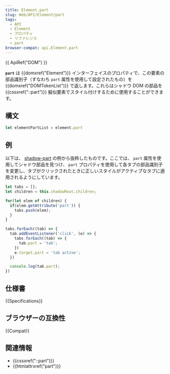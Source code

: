 ```yaml
---
title: Element.part
slug: Web/API/Element/part
tags:
  - API
  - Element
  - プロパティ
  - リファレンス
  - part
browser-compat: api.Element.part
---
```

{{ ApiRef("DOM") }}

**`part`** は {{domxref("Element")}} インターフェイスのプロパティで、この要素の部品識別子（すなわち `part` 属性を使用して設定されたもの）を {{domxref("DOMTokenList")}} で返します。これらはシャドウ DOM の部品を {{cssxref("::part")}} 擬似要素でスタイル付けするために使用することができます。

## 構文

```js
let elementPartList = element.part
```

## 例

以下は、 [shadow-part](https://mdn.github.io/web-components-examples/shadow-part/) の例から抜粋したものです。ここでは、 `part` 属性を使用してシャドウ部品を見つけ、 `part` プロパティを使用して各タブの部品識別子を変更し、タブがクリックされたときに正しいスタイルがアクティブなタブに適用されるようにしています。

```js
let tabs = [];
let children = this.shadowRoot.children;

for(let elem of children) {
  if(elem.getAttribute('part')) {
    tabs.push(elem);
  }
}

tabs.forEach((tab) => {
  tab.addEventListener('click', (e) => {
    tabs.forEach((tab) => {
      tab.part = 'tab';
    })
    e.target.part = 'tab active';
  })

  console.log(tab.part);
})
```

## 仕様書

{{Specifications}}

## ブラウザーの互換性

{{Compat}}

## 関連情報

- {{cssxref("::part")}}
- {{htmlattrxref("part")}}
